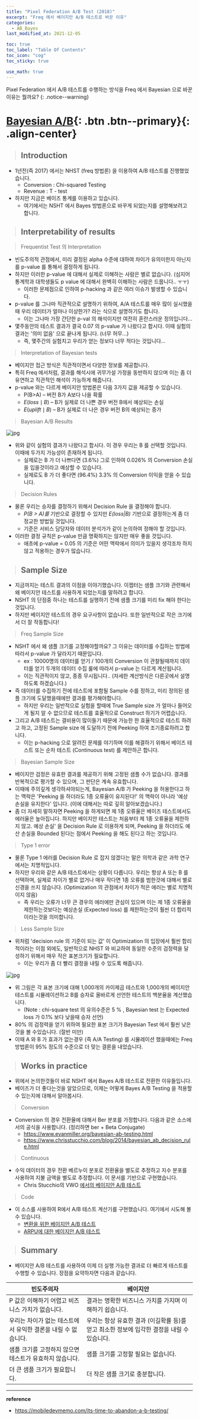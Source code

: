```yaml
---
title: "Pixel Federation A/B Test (2018)"
excerpt: "Freq 에서 베이지안 A/B 테스트로 바꾼 이유"
categories:
  - AB_Bayes
last_modified_at: 2021-12-05

toc: true
toc_label: "Table Of Contents"
toc_icon: "cog"
toc_sticky: true

use_math: true
---
```


Pixel Federation 에서 A/B 테스트를 수행하는 방식을 Freq 에서 Bayesian 으로 바꾼 이유는 뭘까요?
{: .notice--warning}

# [Bayesian A/B](#link){: .btn .btn--primary}{: .align-center}

> ## Introduction

- 1년전(즉 2017) 에서는 NHST (freq 방법론) 을 이용하여 A/B 테스트를 진행했었습니다.
  - Conversion : Chi-squared Testing
  - Revenue : T - test
- 하지만 지금은 베이즈 통계를 이용하고 있습니다. 
  - 여기에서는 NSHT 에서 Bayes 방법론으로 바꾸게 되었는지를 설명해보려고 합니다. 

> ## Interpretability of results

> Frequentist Test 의 Interpretation

- 빈도주의적 관점에서, 미리 결정된 alpha 수준에 대하여 차이가 유의미한지 아닌지를  p-value 를 통해서 결정하게 됩니다.
- 하지만 이러한 p-value 에 대해서 실제로 이해하는 사람은 별로 없습니다. (심지어 통계학과 대학생들도 p value 에 대해서 완벽히 이해하는 사람은 드뭅니다.. ㅜㅜ)
  - 이러한 문제점으로 인하여 p-hacking 과 같은 여러 이슈가 발생할 수 있습니다.
- p-value 를 그나마 직관적으로 설명하기 위하여, A/A 테스트를 매우 많이 실시했을때 우리 데이터가 얼마나 이상한가? 라는 식으로 설명하기도 합니다.
  - 이는 그나마 가장 간단한 p-val 의 해석이지만 여전히 혼란스러운 정의입니다...
- 몇주동안의 테스트 결과가 결국  0.07 의 p-value 가 나왔다고 합시다. 이때  실험의 결과는 '의미 없음' 으로 끝나게 됩니다. (너무 허무...)
  - 즉, 몇주간의 실험치고 우리가 얻는 정보다 너무 적다는 것입니다...

> Interpretation of Bayesian tests

- 베이지안 접근 방식은 직관적이면서 다양한 정보를 제공합니다.
- 특히 Freq 에서처럼, 결과를 해석시에 귀무가설 가정을 동반하지 않으며 이는 좀 더 유연하고 직관적인 해석이 가능하게 해줍니다. 
- p-value 와는 다르게 베이지안 방법론은 다음 3가지 값을 제공할 수 있습니다.
  - P(B>A) – 버전 B가 A보다 나을 확률
  - $E(loss \mid B)$ – B가 실제로 더 나쁜 경우 버전 B에서 예상되는 손실
  - $E(uplift \mid B)$ – B가 실제로 더 나은 경우 버전 B의 예상되는 증가

> Bayesian A/B Results

![jpg](/assets/images/Stat/119_1.jpg)

- 위와 같이 실험의 결과가 나왔다고 합시다. 이 경우 우리는 B 를 선택할 것입니다. 이때에 두가지 가능성이 존재하게 됩니다. 
  - 실제로는 B 가 더 나쁘다면 (3.6%) 그로 인하여 0.026% 의 Conversion 손실을 입을것이라고 예상할 수 있습니다.
  - 실제로도 B 가 더 좋다면 (96.4%) 3.3% 의 Conversion 이익을 얻을 수 있습니다.

> Decision Rules

- 물론 우리는 승자를 결정하기 위해서 Decision Rule 을 결정해야 합니다. 
  - *P(B > A)를* 기반으로 결정할 수 있지만 *E(loss|B)* 기반으로 결정하는게 좀 더 정교한 방법일 것입니다.
  - 기준은 서비스 담당자와 데이터 분석가가 같이 논의하여 정해야 할 것입니다.
- 이러한 결정 규칙은 p-value 만큼 명확하지는 않지만 매우 좋을 것입니다. 
  - 애초에 p-value = 0.05 의 기준은 어떤 맥락에서 의미가 있을지 생각조차 하지 않고 적용하는 경우가 많습니다.

> ## Sample Size 

- 지금까지는 테스트 결과의 이점을 이야기했습니다. 이젭터는 샘플 크기와 관련해서 왜 베이지안 테스트를 사용하게 되었는지를 말하려고 합니다. 
- NSHT 의 단점중 하나는 테스트를 실행하기 전에 샘플 크기를 미리 fix 해야 한다는것입니다. 
- 하지만 베이지안 테스트의 경우 요구사항이 없습니다. 또한 일반적으로 작은 크기에서 더 잘 작동합니다! 

> Freq Sample Size 

- NSHT 에서 왜 샘플 크기를 고정해야할까요? 그 이유는 데이터를 수집하는 방법에 따라서  p-value 가 달라지기 때문입니다.
  - ex : 10000명의 데이터를 얻기 / 100개의 Conversion 이 관찰될때까지 데이터를 얻기 두개의 데이터 수집 룰에 따라서 p-value 는 다르게 계산됩니다. 
  - 이는 직관적이지 않고, 종종 무시됩니다.. (자세한 계산방식은 다른곳에서 설명하도록 하겠습니다.)
- 즉 데이터를 수집하기 전에 테스트에 포함될 Sample 수를 정하고, 미리 정의된 샘플 크기에 도달했을때에만 결과를 평가해야합니다.
  - 하지만 우리는 일반적으로 실험을 할때에 True Sample size 가 얼마나 들어오게 될지 알 수 없으므로 테스트를 효율적으로 Construct 하기가 어렵습니다.
- 그리고 A/B 테스트는 결비용이 많이들기 때문에 가능한 한 효율적으로 테스트 하려고 하고, 고정된 Sample size 에 도달하기 전에 Peeking 하여 조기종료하려고 합니다. 
  - 이는 p-hacking 으로 알려진 문제를 야기하며 이를 해결하기 위해서 베이즈 테스트 또는 순차 테스트 (Continuous test) 를 제안하곤 합니다.

> Bayesian Sample Size

- 베이지안 검정은 유효한 결과를 제공하기 위해 고정된 샘플 수가 없습니다. 결과를 반복적으로 평가할 수 있으며, 그 판단은 계속 유효합니다.
- 이때에 주의깊게 생각하셔야되는게, Bayesian A/B 가 Peeking 을 허용한다고 하는 맥락은 'Peeking 을 하더라도 1종 오류율이 유지된다!' 의 맥락이 아니라 '예상 손실을 유지한다' 입니다. (이에 대해서는 따로 깊히 알아보겠습니다.)
- 좀 더 자세히 말하자면 Peeking 을 하게되면 제 1종 오류율은 베이즈 테스트에서도 에러율은 높아집니다. 하지만 베이지안 테스트는 처음부터 제 1종 오류율을 제한하지 않고. 예상 손실' 을 Decision Rule 로 이용하게 되며, Peeking 을 하더라도 예산 손실을 Bounded 된다는 점에서 Peeking 을 해도 된다고 하는 것입니다. 

> Type 1 error

- 물론 Type 1 에러를 Decision Rule 로 잡지 않겠다는 말은 의학과 같은 과학 연구에서는 치명적입니다. 
- 하지만 우리와 같은 A/B 테스트에서는 상황이 다릅니다. 우리는 항상 A 또는 B 를 선택하며, 실제로 차이가 별로 없거나 매우 작다면 1종 오류를 범한것에 대해서 별로 신경을 쓰지 않습니다. (Optimization 의 관점에서 차이가 적은 에러는 별로 치명적이지 않음)
  - 즉 우리는 오류가 너무 큰 경우의 에러에만 관심이 있으며 이는 제 1종 오류율을 제한하는것보다는 예상손실 (Expected loss) 를 제한하는것이 훨씬 더 합리적이라는것을 의미합니다.

> Less Sample Size 

- 위처럼 'decision rule 의 기준이 되는 값' 이 Optimization 의 입장에서 훨씬 합리적이라는 이점 외에도, 일반적으로 NHST 와 비교하여 동일한 수준의 검정력을 달성하기 위해서 매우 작은 표본크기가 필요합니다.
  - 이는 우리가 좀 더 빨리 결정을 내릴 수 있도록 해줍니다. 

![jpg](/assets/images/Stat/119_2.jpg)

- 위 그림은 각 표본 크기에 대해 1,000개의 카이제곱 테스트와 1,000개의 베이지안 테스트를 시뮬레이션하고 B를 승자로 올바르게 선언한 테스트의 백분율을 계산했습니다.
  - (Note : chi-square test 의 유의수준은 5 % , Bayesian test 는 Expected loss 가 0.1% 보다 낮을때 승자 선언)
- 80% 의 검정력을 얻기 위하여 필요한 표본 크기가 Bayesian Test 에서 훨씬 낮은것을 볼 수있습니다. (절반 미만) 
- 이때 A 와 B 가 효과가 없는경우 (즉 A/A Testing) 를 시뮬레이션 했을때에는 Freq 방법론이 95% 정도의 수준으로 더 맞는 결론을 내었습니다. 

> ## Works in practice

- 위에서 논의한것들이 바로 NSHT 에서 Bayes A/B 테스트로 전환한 이유들입니다.
- 베이즈가 더 좋다는것을 알았으므로, 이제는 어떻게 Bayes A/B Testing 을 적용할 수 있는지에 대해서 알아봅시다. 

> Conversion 

- Conversion 의 경우 전환율에 대해서 Ber 분포를 가정합니다. 다음과 같은 소스에서의 공식을 사용합니다. (정리하면 ber + Beta Conjugate)
  - <https://www.evanmiller.org/bayesian-ab-testing.html>
  - <https://www.chrisstucchio.com/blog/2014/bayesian_ab_decision_rule.html>

> Continuous 

- 수익 데이터의 경우 전환 베르누이 분포로 전환율을 별도로 추정하고 지수 분포를 사용하여 지불 금액을 별도로 추정합니다. 이 문서를 기반으로 구현했습니다.
  - Chris Stucchio의 VWO [에서의 베이지안 A/B 테스트](https://cdn2.hubspot.net/hubfs/310840/VWO_SmartStats_technical_whitepaper.pdf)

> Code

- 이 소스를 사용하여 R에서 A/B 테스트 계산기를 구현했습니다. 여기에서 시도해 볼 수 있습니다.
  - [변환을 위한 베이지안 A/B 테스트](https://vidogreg.shinyapps.io/bayes-conversion-test/)
  - [ARPU에 대한 베이지안 A/B 테스트](https://vidogreg.shinyapps.io/bayes-arpu-test/)

> ## Summary

- 베이지안 A/B 테스트를 사용하여 이제 더 실행 가능한 결과로 더 빠르게 테스트를 수행할 수 있습니다. 장점을 요약하자면 다음과 같습니다.

| **빈도주의자**                                               | **베이지안**                                                 |
| ------------------------------------------------------------ | ------------------------------------------------------------ |
| P 값은 이해하기 어렵고 비즈니스 가치가 없습니다.             | 결과는 명확한 비즈니스 가치를 가지며 이해하기 쉽습니다.      |
| 우리는 차이가 없는 테스트에서 유익한 결론을 내릴 수 없습니다. | 우리는 항상 유효한 결과 (이길확률 등)를 얻고 최소한 정보에 입각한 결정을 내릴 수 있습니다. |
| 샘플 크기를 고정하지 않으면 테스트가 유효하지 않습니다.      | 샘플 크기를 고정할 필요는 없습니다.                          |
| 더 큰 샘플 크기가 필요합니다.                                | 더 작은 샘플 크기로 충분합니다.                              |

---

**reference**

- <https://mobiledevmemo.com/its-time-to-abandon-a-b-testing/>

